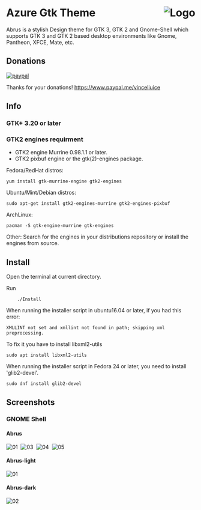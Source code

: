 <img src="https://github.com/vinceliuice/Abrus-gtk-theme/blob/imgs/logo.png" alt="Logo" align="right" /> Azure Gtk Theme
======

Abrus is a stylish Design theme for GTK 3, GTK 2 and Gnome-Shell which supports GTK 3 and GTK 2 based desktop environments like Gnome, Pantheon, XFCE, Mate, etc.

## Donations
[![paypal](https://www.paypalobjects.com/webstatic/paypalme/images/pp_logo_small.png "Donations")](https://www.paypal.me/vinceliuice) 

Thanks for your donations! https://www.paypal.me/vinceliuice

## Info

### GTK+ 3.20 or later

### GTK2 engines requirment
- GTK2 engine Murrine 0.98.1.1 or later.
- GTK2 pixbuf engine or the gtk(2)-engines package.

Fedora/RedHat distros:

    yum install gtk-murrine-engine gtk2-engines

Ubuntu/Mint/Debian distros:

    sudo apt-get install gtk2-engines-murrine gtk2-engines-pixbuf

ArchLinux:

    pacman -S gtk-engine-murrine gtk-engines

Other:
Search for the engines in your distributions repository or install the engines from source.

## Install

Open the terminal at current directory.

Run

        ./Install

When running the installer script in ubuntu16.04 or later, if you had this error:

    XMLLINT not set and xmllint not found in path; skipping xml preprocessing.

To fix it you have to install libxml2-utils

    sudo apt install libxml2-utils

When running the installer script in Fedora 24 or later, you need to install 'glib2-devel'.

    sudo dnf install glib2-devel

## Screenshots

### GNOME Shell

#### Abrus
![01](https://github.com/vinceliuice/Abrus-gtk-theme/blob/imgs/Azure.jpg?raw=true) 
![03](https://github.com/vinceliuice/Abrus-gtk-theme/blob/imgs/img-01.jpg?raw=true) 
![04](https://github.com/vinceliuice/Abrus-gtk-theme/blob/imgs/img-02.jpg?raw=true) 
![05](https://github.com/vinceliuice/Abrus-gtk-theme/blob/imgs/img-03.jpg?raw=true) 

#### Abrus-light
![01](https://github.com/vinceliuice/Abrus-gtk-theme/blob/imgs/Azure-light.jpg?raw=true) 

#### Abrus-dark
![02](https://github.com/vinceliuice/Abrus-gtk-theme/blob/imgs/Azure-light.jpg?raw=true) 

